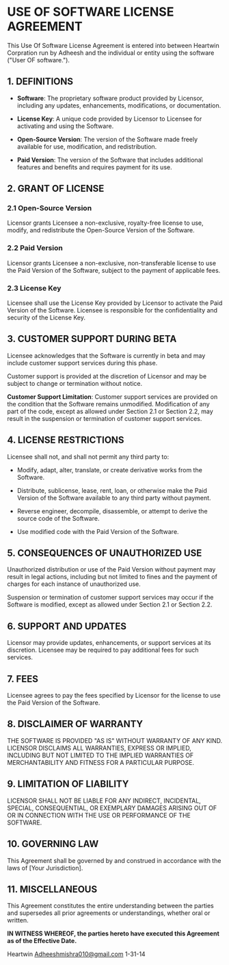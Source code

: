 # USE OF SOFTWARE LICENSE AGREEMENT

This Use Of Software License Agreement is entered into between Heartwin Corpration run by Adheesh and the individual or entity using the software ("User OF software.").

## 1. DEFINITIONS

- **Software**: The proprietary software product provided by Licensor, including any updates, enhancements, modifications, or documentation.
  
- **License Key**: A unique code provided by Licensor to Licensee for activating and using the Software.

- **Open-Source Version**: The version of the Software made freely available for use, modification, and redistribution.

- **Paid Version**: The version of the Software that includes additional features and benefits and requires payment for its use.

## 2. GRANT OF LICENSE

### 2.1 Open-Source Version

Licensor grants Licensee a non-exclusive, royalty-free license to use, modify, and redistribute the Open-Source Version of the Software.

### 2.2 Paid Version

Licensor grants Licensee a non-exclusive, non-transferable license to use the Paid Version of the Software, subject to the payment of applicable fees.

### 2.3 License Key

Licensee shall use the License Key provided by Licensor to activate the Paid Version of the Software. Licensee is responsible for the confidentiality and security of the License Key.

## 3. CUSTOMER SUPPORT DURING BETA

Licensee acknowledges that the Software is currently in beta and may include customer support services during this phase.

Customer support is provided at the discretion of Licensor and may be subject to change or termination without notice.

**Customer Support Limitation**: Customer support services are provided on the condition that the Software remains unmodified. Modification of any part of the code, except as allowed under Section 2.1 or Section 2.2, may result in the suspension or termination of customer support services.

## 4. LICENSE RESTRICTIONS

Licensee shall not, and shall not permit any third party to:

- Modify, adapt, alter, translate, or create derivative works from the Software.

- Distribute, sublicense, lease, rent, loan, or otherwise make the Paid Version of the Software available to any third party without payment.

- Reverse engineer, decompile, disassemble, or attempt to derive the source code of the Software.

- Use modified code with the Paid Version of the Software.

## 5. CONSEQUENCES OF UNAUTHORIZED USE

Unauthorized distribution or use of the Paid Version without payment may result in legal actions, including but not limited to fines and the payment of charges for each instance of unauthorized use.

Suspension or termination of customer support services may occur if the Software is modified, except as allowed under Section 2.1 or Section 2.2.

## 6. SUPPORT AND UPDATES

Licensor may provide updates, enhancements, or support services at its discretion. Licensee may be required to pay additional fees for such services.

## 7. FEES

Licensee agrees to pay the fees specified by Licensor for the license to use the Paid Version of the Software.

## 8. DISCLAIMER OF WARRANTY

THE SOFTWARE IS PROVIDED "AS IS" WITHOUT WARRANTY OF ANY KIND. LICENSOR DISCLAIMS ALL WARRANTIES, EXPRESS OR IMPLIED, INCLUDING BUT NOT LIMITED TO THE IMPLIED WARRANTIES OF MERCHANTABILITY AND FITNESS FOR A PARTICULAR PURPOSE.

## 9. LIMITATION OF LIABILITY

LICENSOR SHALL NOT BE LIABLE FOR ANY INDIRECT, INCIDENTAL, SPECIAL, CONSEQUENTIAL, OR EXEMPLARY DAMAGES ARISING OUT OF OR IN CONNECTION WITH THE USE OR PERFORMANCE OF THE SOFTWARE.

## 10. GOVERNING LAW

This Agreement shall be governed by and construed in accordance with the laws of [Your Jurisdiction].

## 11. MISCELLANEOUS

This Agreement constitutes the entire understanding between the parties and supersedes all prior agreements or understandings, whether oral or written.

**IN WITNESS WHEREOF, the parties hereto have executed this Agreement as of the Effective Date.**

Heartwin
Adheeshmishra010@gmail.com
1-31-14
